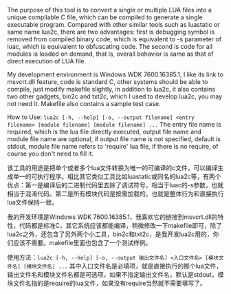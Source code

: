 The purpose of this tool is to convert a single or multiple LUA files into a unique compilable C file, which can be compiled to generate a single executable program. Compared with other similar tools such as luastatic or same name lua2c, there are two advantages: first is debugging symbol is removed from compiled binary code, which is equivalent to -s parameter of luac, which is equivalent to obfuscating code. The second is code for all modules is loaded on demand, that is, overall behavior is same as that of direct execution of LUA file.

My development environment is Windows WDK 7600.16385.1, I like its link to msvcrt.dll feature, code is standard C, other systems should be able to compile, just modify makefile slightly, in addition to lua2c, it also contains two other gadgets, bin2c and txt2c, which I used to develop lua2c, you may not need it. Makefile also contains a sample test case.

How to Use: `lua2c [-h, --help] [-o, --output filename] <entry filename> [module filename] [module filename] ...` The entry file name is required, which is the lua file directly executed, output file name and module file name are optional, if output file name is not specified, default is stdout, module file name refers to 'require' lua file, if there is no require, of course you don't need to fill it.

该工具的用途是把单个或者多个lua文件转换为唯一的可编译的c文件，可以编译生成单一的可执行程序。相比其它类似工具比如luastatic或同名的lua2c等，有两个优点：第一是编译后的二进制代码里去除了调试符号，相当于luac的-s参数，也就相当于混淆代码。第二是所有模块代码是按需加载的，也就是整体行为和直接执行lua文件保持一致。

我的开发环境是Windows WDK 7600.16385.1，我喜欢它的链接到msvcrt.dll的特性，代码都是标准C，其它系统应该都能编译，稍微修改一下makefile即可，除了lua2c之外，还包含了另外两个小工具，bin2c和txt2c，是我开发lua2c用的，你们应该不需要。makefile里面也包含了一个测试样例。

使用方法：`lua2c [-h, --help] [-o, --output 输出文件名] <入口文件名> [模块文件名] [模块文件名] ...` 其中入口文件名是必填项，就是直接执行的那个lua文件，输出文件名和模块文件名都是可选项，如果不指定输出文件名，默认是stdout，模块文件名指的是require的lua文件，如果没有require当然就不需要填写了。